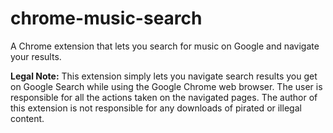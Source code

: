 # chrome-music-search
A Chrome extension that lets you search for music on Google and navigate your results.

**Legal Note:** This extension simply lets you navigate search results you get on Google Search while using the Google Chrome web browser. The user is responsible for all the actions taken on the navigated pages. The author of this extension is not responsible for any downloads of pirated  or illegal content.
